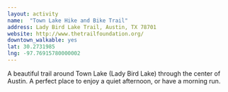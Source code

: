 ```yaml
---
layout: activity
name:  "Town Lake Hike and Bike Trail"
address: Lady Bird Lake Trail, Austin, TX 78701
website: http://www.thetrailfoundation.org/
downtown_walkable: yes
lat: 30.2731985
lng: -97.76915780000002
---
```


A beautiful trail around Town Lake (Lady Bird Lake) through the center of Austin. A perfect place to enjoy a quiet afternoon, or have a morning run.
